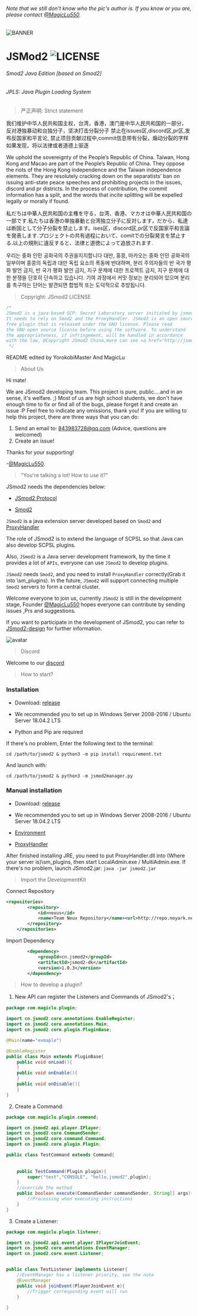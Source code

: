 ###### Note that we still don't know who the pic's author is. If you know or you are, please contact [@MagicLu550](https://github.com/MagicLu550).
![BANNER](6DC1237F3087F7B13213246693E6B81E.jpg)
# JSMod2    ![LICENSE](https://img.shields.io/badge/license-GPL-blue.svg)
###### Smod2 Java Edition [based on Smod2] 
###### JPLS: Java Plugin Loading System

> 严正声明: Strict statement

我们维护中华人民共和国主权，台湾，香港，澳门是中华人民共和国的一部分，
反对港独暴动和台独分子，坚决打击分裂分子 禁止在issues区,discord区,pr区,发布反国家和平言论,
禁止项目贡献过程中,commit信息带有分裂，煽动分裂的字样 如果发现，将以法律或者道德上驱逐

We uphold the sovereignty of the People’s Republic of China. Taiwan, Hong Kong 
and Macao are part of the People’s Republic of China. They oppose the riots of the 
Hong Kong independence and the Taiwan independence elements. They are resolutely cracking 
down on the separatists’ ban on issuing anti-state peace speeches and prohibiting projects in the issues,
 discord and pr districts. In the process of contribution, the commit information has a split, and the words 
 that incite splitting will be expelled legally or morally if found.

私だちは中華人民共和国の主権を守る，台湾、香港、マカオは中華人民共和国の一部です.私たちは香港の単独暴動と台湾独立分子に反対します，だから、私達は断固として分子分裂を禁止します。ises区，discord区,pr区で反国家平和言論を発表します.プロジェクトの共有過程において、comitでの分裂発言を禁止する.以上の規則に違反すると、法律と道徳によって追放されます.

우리는 중화 인민 공화국의 주권을지지합니다 대만, 홍콩, 마카오는 중화 인민 공화국의 일부이며 홍콩의 독립과 대만 독립 요소의 폭동에 반대하며, 분리 주의자들의 반 국가 평화 발언 금지, 반 국가 평화 발언 금지, 지구 문제에 대한 프로젝트 금지, 지구 문제에 대한 분쟁을 단호히 단속하고 있습니다. 기여 과정에서 커밋 정보는 분리되어 있으며 분리를 촉구하는 단어는 발견되면 합법적 또는 도덕적으로 추방됩니다.

> Copyright: JSmod2 LICENSE 
```java
/*
JSmod2 is a java-based SCP: Secret Laboratory server initiated by jsmod2.cn.
It needs to rely on Smod2 and the ProxyHandler. JSmod2 is an open source
free plugin that is released under the GNU license. Please read
the GNU open source license before using the software. To understand
the appropriateness, if infringement, will be handled in accordance
with the law, @Copyright JSmod2 China,more can see <a href="http://jsmod2.cn">that<a>
 */
```

README edited by YorokobiMaster And MagicLu

> About Us

Hi mate! 

We are JSmod2 developing team. This project is pure, public....and in an sense, it's welfare. ;)
Most of us are high school students, we don't have enough time to fix or find all of the bugs,
please forget it and create an issue :P Feel free to indicate any omissions, thank you!
If you are willing to help this project, there are three ways that you can do:

1. Send an email to: 843983728@qq.com (Advice, questions are welcomed)
2. Create an issue!

Thanks for your supporting!

  -[@MagicLu550](https://github.com/MagicLu550).
  
  

> "You're talking a lot! How to use it?"

JSmod2 needs the dependencies below:

* [JSmod2 Protocol](https://github.com/jsmod2-java-c/Jsmod2_protocol.git)

* [Smod2](https://github.com/Grover-c13/Smod2)

`JSmod2` is a java extension server 
developed based on `Smod2` and [ProxyHandler](https://github.com/jsmod2-java-c/ProxyHandler)

The role of JSmod2 is to extend the language of SCPSL
so that Java can also develop SCPSL plugins.

Also, `JSmod2` is a Java server 
development framework, by the time it provides a lot of `APIs`,
everyone can use `JSmod2` to develop plugins.

`JSmod2` needs `Smod2`, and you need to install `ProxyHandler` 
correctly(Grab it into \sm_plugins). In the future, `JSmod2` will support 
connecting multiple `Smod2` servers to form a central cluster.

Welcome everyone to join us, 
currently `JSmod2` is still in the development stage, 
Founder [@MagicLu550](https://github.com/MagicLu550) hopes everyone can contribute
by sending issues ,Prs and suggestions.

If you want to participate in the development of JSmod2,
you can refer to [JSmod2-design](https://github.com/jsmod2-java-c/jsmod2-design) for further information.

![avatar](github_info/jsmod2-banner.png)

> Discord

Welcome to our [discord](https://discord.gg/Qjzvb2a)

> How to start?

### Installation
* Download: [release](https://github.com/jsmod2-java-c/JSmod2-Core/releases)

* We recommended you to set up in Windows Server 2008-2016 / Ubuntu Server 18.04.2 LTS

* Python and Pip are required

If there's no problem, Enter the following text to the terminal:

`cd /path/to/jsmod2 & python3 -m pip install requirement.txt`

And launch with:

`cd /path/to/jsmod2 & python3 -m jsmod2manager.py`

### Manual installation
* Download: [release](https://github.com/jsmod2-java-c/JSmod2-Core/releases)

* We recommended you to set up in Windows Server 2008-2016 / Ubuntu Server 18.04.2 LTS

* [Environment](https://www.oracle.com/technetwork/java/javase/downloads/index.html)
* [ProxyHandler](https://github.com/jsmod2-java-c/JSMod2-ProxyHandler)

After finished installing JRE, you need to put ProxyHandler.dll into 
(Where your server is)\sm_plugins, then start LocalAdmin.exe / MultiAdmin.exe.
If there's no problem, launch JSmod2.jar:
`java -jar jsmod2.jar`

> Import the DevelopmentKit

Connect Repository

```xml
<repositories>
        <repository>
            <id>nexus</id>
            <name>Team Neux Repository</name><url>http://repo.noyark.net/nexus/content/groups/public/</url>
        </repository>
    </repositories>
```
Import Dependency
```xml
        <dependency>
            <groupId>cn.jsmod2</groupId>
            <artifactId>jsmod2-dk</artifactId>
            <version>1.0.3</version>
        </dependency>
```


> How to develop a plugin?

1. New API can register the Listeners and Commands of JSmod2's；

```java
package com.magiclu.plugin;

import cn.jsmod2.core.annotations.EnableRegister;
import cn.jsmod2.core.annotations.Main;
import cn.jsmod2.core.plugin.PluginBase;

@Main(name="exmaple")

@EnableRegister
public class Main extends PluginBase{
    public void onLoad(){
    }
    public void onEnable(){
    }
    public void onDisable(){
    }
}
```

2. Create a Command:


```java
package com.magiclu.plugin.command;

import cn.jsmod2.api.player.IPlayer;
import cn.jsmod2.core.CommandSender;
import cn.jsmod2.core.command.Command;
import cn.jsmod2.core.plugin.Plugin;

public class TestCommand extends Command{
    
   
    public TestCommand(Plugin plugin){
        super("test","CONSOLE", "hello,jsmod2",plugin);
    }
    //override the method
    public boolean execute(CommandSender commandSender, String[] args){
        //Processing when executing instructions
    }
}

```

3. Create a Listener:


```java
package com.magiclu.plugin.listener;

import cn.jsmod2.api.event.player.IPlayerJoinEvent;
import cn.jsmod2.core.annotations.EventManager;
import cn.jsmod2.core.event.Listener;


public class TestListener implements Listener{
    //EventManager has a listener priority, see the note
    @EventManager
    public void joinEvent(PlayerJoinEvent e){
        //Trigger corresponding event will run
    }
    
}
```
